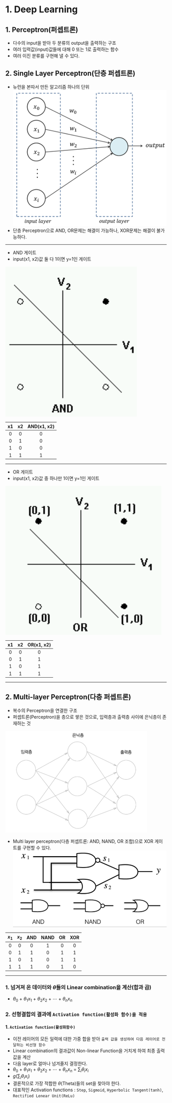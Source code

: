 # 1. Deep Learning
## 1. Perceptron(퍼셉트론)
- 다수의 input을 받아 두 분류의 output을 출력하는 구조
- 여러 입력값(input)값들에 대해 0 또는 1로 출력하는 함수
- 여러 이진 분류를 구현해 낼 수 있다.

## 2. Single Layer Perceptron(단층 퍼셉트론)
- 뉴런을 본따서 만든 알고리즘 하나의 단위
![alt text](./Single_layer_perceptron.png)
- 단층 Perceptron으로 AND, OR문제는 해결이 가능하나, XOR문제는 해결이 불가능하다.
---
- AND 게이트
- input(x1, x2)값 둘 다 1이면 y=1인 게이트

![alt text](./AND.png)

|x1|x2|AND(x1, x2)|
|:------:|:------:|:------:|
|0|0|0|
|0|1|0|
|1|0|0|
|1|1|1|
---
- OR 게이트
- input(x1, x2)값 중 하나만 1이면 y=1인 게이트

![alt text](./OR.png)


|x1|x2|OR(x1, x2)|
|:------:|:------:|:------:|
|0|0|0|
|0|1|1|
|1|0|1|
|1|1|1|
---

## 2. Multi-layer Perceptron(다층 퍼셉트론)
- 복수의 Perceptron을 연결한 구조
- 퍼셉트론(Perceptron)을 층으로 쌓은 것으로, 입력층과 출력층 사이에 은닉층이 존재하는 것

![alt text](./Multi_layer_perceptron_.png)

- Multi layer perceptron(다층 퍼셉트론: AND, NAND, OR 조합)으로 XOR 게이트를 구현할 수 있다.
![alt text](./Multi_layer_perceptron.png)
  
|$x_1$|$x_2$|AND|NAND|OR|XOR|
|:------:|:------:|:------:|:------:|:------:|:------:|
|0|0|0|1|0|0|
|0|1|1|0|1|1|
|1|0|1|0|1|1|
|1|1|1|0|1|0|
---

### 1. 넘겨져 온 데이터와 $\theta$들의 Linear combination을 계산(합과 곱)
- $\theta_0$ + $\theta_1x_1$ + $\theta_2x_2$ + $\cdots$ + $\theta_nx_n$

### 2. 선형결합의 결과에 `Activation function(활성화 함수)을 적용`
#### 1. `Activation function(활성화함수)`
- 이전 레이어의 모든 일력에 대한 가중 합을 받아 `출력 값을 생성하여 다음 레이어로 전달하는 비선형 함수`
- Linear combination의 결과값이 Non-linear Function을 거치게 하여 최종 출력값을 계산
- 다음 layer로 얼마나 넘겨줄지 결정한다.
- $\theta_0$ + $\theta_1x_1$ + $\theta_2x_2$ + $\cdots$ + $\theta_nx_n$ = $\displaystyle\sum_{i}\theta_ix_i$
- $g(\displaystyle\sum_{i}\theta_ix_i)$
- 결론적으로 가장 적합한 $\theta$(Theta)들의 set을 찾아야 한다.
- 대표적인 Activation functions : `Step`, `Sigmoid`, `Hyperbolic Tangent(tanh)`, `Rectified Lenear Unit(ReLu)`

